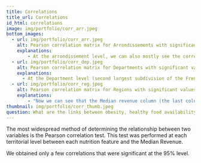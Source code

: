 ```yaml
---
title: Correlations
title_url: Correlations
id_html: correlations
image: img/portfolio/corr_arr.jpeg
bottom_images:
  - url: img/portfolio/corr_arr.jpeg
    alt: Pearson correlation matrix for Arrondissements with significant values in black
    explanations:
        - At the arrondissement level, we can also mostly see the correlations between nutritional features. We can however see that the correlation between nutritional score and median revenue is negative, according to the color bar.
  - url: img/portfolio/corr_dep.jpeg
    alt: Pearson correlation matrix for Departments with significant values in black
    explanations:
      - At the Department level (second largest subdivision of the French territory), the correlations between the nutritional features are more accentuated, especially between nutrition score and fat and saturated fat. We can see that the median revenue column (the last column) is positively correlated to the nutrition grade, but negatively to the calorie density.
  - url: img/portfolio/corr_reg.jpeg
    alt: Pearson correlation matrix for Regions with significant values in black
    explanations:
        - "Now we can see that the Median revenue column (the last column) has a strong negative correlation with most of the nutritional features: nutrition score, nutrition grade, serving size, energy, fat, saturated fat, sugars, carbohydrates and calorie density. This might indicate that the poorer the region, the worse the quality of the available products. This is reinforced by the fact that the Median revenue is positively correlated with the proteins and fiber (richer regions have more available products that have proteins and fibers)."
thumbnail: img/portfolio/corr_thumb.jpeg
question: What are the links between obesity, healthy food availability and socio- economic environment?
---
```

The most widespread method of determining the relationship between two variables is the Pearson correlation test. This test was performed at each territorial level between each nutrition feature and the Median Revenue.

We obtained only a few correlations that were significant at the 95% level.
<!-- more -->

